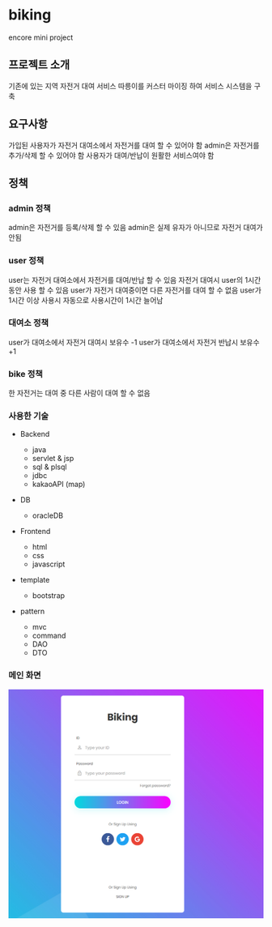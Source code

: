 biking
=============
encore mini project

## 프로젝트 소개
기존에 있는 지역 자전거 대여 서비스 따릉이를 커스터 마이징 하여 서비스 시스템을 구축

## 요구사항
가입된 사용자가 자전거 대여소에서 자전거를 대여 할 수 있어야 함
admin은 자전거를 추가/삭제 할 수 있어야 함
사용자가 대여/반납이 원활한 서비스여야 함
## 정책
### admin 정책
admin은 자전거를 등록/삭제 할 수 있음
admin은 실제 유자가 아니므로 자전거 대여가 안됨

### user 정책
user는 자전거 대여소에서 자전거를 대여/반납 할 수 있음
자전거 대여시 user의 1시간 동안 사용 할 수 있음
user가 자전거 대여중이면 다른 자전거를 대여 할 수 없음
user가 1시간 이상 사용시 자동으로 사용시간이 1시간 늘어남

### 대여소 정책
user가 대여소에서 자전거 대여시 보유수 -1
user가 대여소에서 자전거 반납시 보유수 +1

### bike 정책
한 자전거는 대여 중 다른 사람이 대여 할 수 없음

### 사용한 기술
 * Backend
    - java
    - servlet & jsp
    - sql & plsql
    - jdbc
    - kakaoAPI (map)
    
 * DB
    - oracleDB
    
 * Frontend
    - html
    - css
    - javascript
 
 * template
    - bootstrap

 * pattern
    - mvc
    - command
    - DAO
    - DTO

### 메인 화면
 <img src="https://github.com/roottor38/EncoreProject04_biking/blob/master/main.PNG?raw=true"></img>
